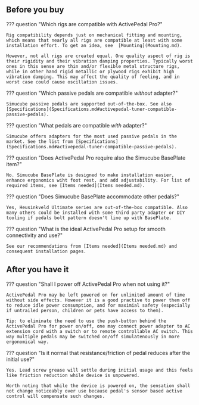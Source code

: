 ## Before you buy

??? question "Which rigs are compatible with ActivePedal Pro?"

    Rig compatibility depends just on mechanical fitting and mounting, which means that nearly all rigs are compatible at least with some installation effort. To get an idea, see  [Mounting](Mounting.md).

    However, not all rigs are created equal. One quality aspect of rig is their rigidity and their vibration damping properties. Typically worst ones in this sense are thin and/or flexible metal structure rigs, while in other hand rigid metallic or plywood rigs exhibit high vibration damping. This may affect the quality of feeling, and in worst case could cause oscillation issues.

??? question "Which passive pedals are compatible *without* adapter?"

    Simucube passive pedals are supported out-of-the-box. See also [Specifications](Specifications.md#activepedal-tuner-compatible-passive-pedals).

??? question "What pedals are compatible *with* adapter?"

    Simucube offers adapters for the most used passive pedals in the market. See the list from [Specifications](Specifications.md#activepedal-tuner-compatible-passive-pedals).

??? question "Does ActivePedal Pro require also the Simucube BasePlate item?"

    No. Simucube BasePlate is designed to make installation easier, enhance ergonomics wiht foot rest, and add adjustability. For list of required items, see [Items needed](Items needed.md).

??? question "Does Simucube BasePlate accommodate other pedals?"

    Yes, Heusinkveld Ultimate series are out-of-the-box compatible. Also many others could be installed with some third party adapter or DIY tooling if pedals bolt pattern doesn't line up with BasePlate. 

??? question "What is the ideal ActivePedal Pro setup for smooth connectivity and use?"

    See our recommendations from [Items needed](Items needed.md) and consequent installation pages.

## After you have it

??? question "Shall I power off ActivePedal Pro when not using it?"

    ActivePedal Pro may be left powered on for unlimited amount of time without side effects. However it is a good practive to power them off to reduce idle power consumption, and for maximial safety (especially if untrailed person, children or pets have access to them).

    Tip: to eliminate the need to use the push-button behind the ActivePedal Pro for power on/off, one may connect power adapter to AC extension cord with a switch or to remote controllable AC switch. This way multiple pedals may be switched on/off simulatenously in more ergonomical way.

??? question "Is it normal that resistance/friction of pedal reduces after the initial use?"

    Yes. Lead screw grease will settle during initial usage and this feels like friction reduction while device is unpowered. 
    
    Worth noting that while the device is powered on, the sensation shall not change noticeably over use because pedal's sensor based active control will compensate such changes.

